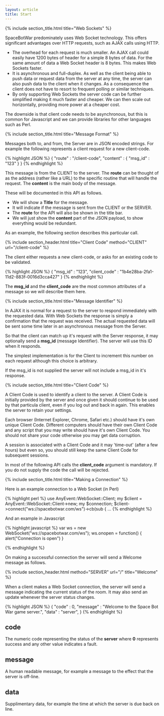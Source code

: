 ```yaml
---
layout: article
title: Start
---
```


{% include section_title.html title="Web Sockets" %}

SpaceBotWar predominately uses Web Socket technology. This offers significant
advantages over HTTP requests, such as AJAX calls using HTTP.

  * The overhead for each request is much smaller. An AJAX call could easily 
have 1200 bytes of header for a simple 8 bytes of data. For the same amount
of data a Web Socket header is 8 bytes. This makes Web Sockets faster.
  * It is asynchronous and full-duplex. As well as the client being able to
push data or request data from the server at any time, the server can also push
data to the client when it changes. As a consequence the client does not have
to resort to frequent polling or similar techniques.
  * By only supporting Web Sockets the server code can be further simplified
making it much faster and cheaper. We can then scale out horizontally,
providing more power at a cheaper cost.

The downside is that client code needs to be asynchronous, but this is common
for Javascript and we can provide libraries for other languages such as Perl.



{% include section_title.html title="Message Format" %}

Messages both to, and from, the Server are in JSON encoded strings. For
example the following represents a client request for a new client-code.

{% highlight JSON %}
{
  "route" :     "/client-code",
  "content" : {
      "msg_id" :    "123"
  }
}
{% endhighlight %}

This message is from the CLIENT to the server. The **route** can be thought of
as the address (rather like a URL) to the specific routine that will handle
the request. The **content** is the main body of the message.

These will be documented in this API as follows.

  * We will show a **Title** for the message.
  * It will indicate if the message is sent from the CLIENT or the SERVER.
  * The **route** for the API will also be shown in the title bar.
  * We will just show the **content** part of the JSON payload, to show everything would be redundant.

As an example, the following section describes this particular call.



{% include section_header.html title="Client Code" method="CLIENT" url="/client-code" %}

The client either requests a new client-code, or asks for an existing code to
be validated.

{% highlight JSON %}
{
  "msg_id" :        "123",
  "client_code" :   "1b4e28ba-2fa1-11d2-883f-0016d3cca427"
}
{% endhighlight %}

The **msg_id** and the **client_code** are the most common attributes of a message
so we will describe them here.



{% include section_title.html title="Message Identifier" %}

In AJAX it is normal for a request to the server to respond immediately with
the requested data. With Web Sockets the response is simply a confirmation that
the request was received. The actual requested data will be sent some time later
in an asynchronous message from the Server.

So that the client can match up it's request with the Server response, it may
optionally send a **msg_id** (message Identifier). The server will use this ID
when it responds.

The simplest implementation is for the Client to increment this number on each
request although this choice is arbitrary.

If the msg_id is not supplied the server will not include a msg_id in it's response.



{% include section_title.html title="Client Code" %}

A Client Code is used to identify a client to the server. A Client Code is initially 
provided by the server and once given it should continue to be used by that
particula client, even if you log out and back in again. This enables the 
server to retain your settings.

Each browser (Internet Explorer, Chrome, Safari etc.) should have it's own unique
Client Code. Different computers should have their own Client Code and any script
that you may write should have it's own Client Code. You should not share your 
code otherwise you may get data corruption.

A session is associated with a Client Code and it may 'time-out' (after a few 
hours) but even so, you should still keep the same Client Code for subsequent 
sessions.

In most of the following API calls the **client_code** argument is mandatory.
If you do not supply the code the call will be rejected.



{% include section_title.html title="Making a Connection" %}

Here is an example connection to a Web Socket (in Perl)

{% highlight perl %}
use AnyEvent::WebSocket::Client;
my $client = AnyEvent::WebSocket::Client->new;
my $connection;
$client->connect("ws://spacebotwar.com/ws")->cb(sub {
   ...
{% endhighlight %}

And an example in Javascript

{% highlight javascript %}
var ws = new WebSocket("ws://spacebotwar.com/ws");
ws.onopen = function() {
  alert("Connection is open")
}

{% endhighlight %}

On making a successful connection the server will send a Welcome message as follows.



{% include section_header.html method="SERVER" url="/" title="Welcome" %}

When a client makes a Web Socket connection, the server will send a message indicating the
current status of the room. It may also send an update whenever the server status changes.

{% highlight JSON %}
{
  "code"          : 0,
  "message"       : "Welcome to the Space Bot War game server.",
  "data"          : "server",
}
{% endhighlight %}

code
----

The numeric code representing the status of the **server** where **0** represents success
and any other value indicates a fault.

message
-------

A human readable message, for example a message to the effect that the server is off-line.

data
----

Supplimentary data, for example the time at which the server is due back on line.

